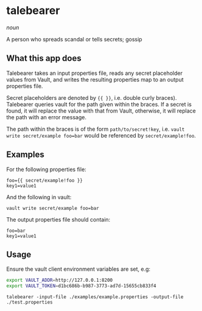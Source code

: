 talebearer
==========
_noun_

A person who spreads scandal or tells secrets; gossip

What this app does
------------------

Talebearer takes an input properties file, reads any secret placeholder values from Vault, and writes the resulting properties map to an output properties file.

Secret placeholders are denoted by `{{ }}`, i.e. double curly braces). Talebearer queries vault for the path given within the braces. If a secret is found, it will replace the value with that from Vault, otherwise, it will replace the path with an error message.

The path within the braces is of the form `path/to/secret!key`, i.e. `vault write secret/example foo=bar` would be referenced by `secret/example!foo`.

Examples
--------

For the following properties file:
```
foo={{ secret/example!foo }}
key1=value1
```

And the following in vault:
```
vault write secret/example foo=bar
```

The output properties file should contain:
```
foo=bar
key1=value1
```

Usage
-----
Ensure the vault client environment variables are set, e.g:
```sh
export VAULT_ADDR=http://127.0.0.1:8200
export VAULT_TOKEN=d1bc686b-b987-3773-ad7d-15655cb833f4
```

```
talebearer -input-file ./examples/example.properties -output-file ./test.properties
```

